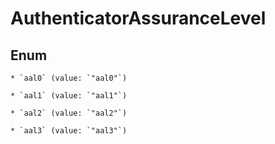 
# AuthenticatorAssuranceLevel

## Enum


    * `aal0` (value: `"aal0"`)

    * `aal1` (value: `"aal1"`)

    * `aal2` (value: `"aal2"`)

    * `aal3` (value: `"aal3"`)



